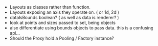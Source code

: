
- Layouts as classes rather than function.
- Layouts exposing an axis they operate on. ( or 1d, 2d )
- dataIsBounds boolean? ( as well as data is renderer? )
- look at points and sizes passed to set, being objects
- also differentiate using bounds objects to pass data. this is a confusing api...
- Should the Proxy hold a Pooling / Factory instance?